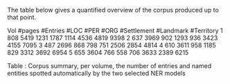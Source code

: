 The table below gives a quantified overview of the corpus produced up to that point.

Vol
#pages
#Entries
#LOC
#PER
#ORG
#Settlement
#Landmark
#Territory
1
808
5419
1231
1787
1114
4536
4819
9398
2
637
3969
902
1293
936
3423
4155
7095
3
487
2696
868
798
751
2506
2854
4814
4
610
3611
958
1185
829
3312
3692
6954
5
655
3604
766
558
706
3633
2389
6215

Table : Corpus summary, per volume, the number of entries and named entities spotted automatically by the two selected NER models
